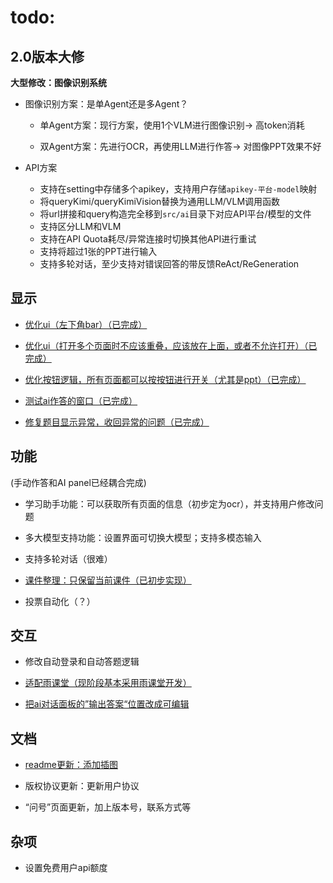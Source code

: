 # todo:

## 2.0版本大修

**大型修改：图像识别系统**

- 图像识别方案：是单Agent还是多Agent？

    - 单Agent方案：现行方案，使用1个VLM进行图像识别$\longrightarrow$ 高token消耗

    - 双Agent方案：先进行OCR，再使用LLM进行作答$\longrightarrow$ 对图像PPT效果不好

- API方案

    - 支持在setting中存储多个apikey，支持用户存储`apikey-平台-model`映射
    - 将queryKimi/queryKimiVision替换为通用LLM/VLM调用函数
    - 将url拼接和query构造完全移到`src/ai`目录下对应API平台/模型的文件
    - 支持区分LLM和VLM
    - 支持在API Quota耗尽/异常连接时切换其他API进行重试
    - 支持将超过1张的PPT进行输入
    - 支持多轮对话，至少支持对错误回答的带反馈ReAct/ReGeneration


## 显示

- <u>优化ui（左下角bar）（已完成）</u>

- <u>优化ui（打开多个页面时不应该重叠，应该放在上面，或者不允许打开）（已完成）</u>

- <u>优化按钮逻辑，所有页面都可以按按钮进行开关（尤其是ppt）（已完成）</u>

- <u>测试ai作答的窗口（已完成）</u>

- <u>修复题目显示异常，收回异常的问题（已完成）</u>

## 功能

(手动作答和AI panel已经耦合完成)

- 学习助手功能：可以获取所有页面的信息（初步定为ocr），并支持用户修改问题

- 多大模型支持功能：设置界面可切换大模型；支持多模态输入

- 支持多轮对话（很难）

- <u>课件整理：只保留当前课件（已初步实现）</u>

- 投票自动化（？）

## 交互

- 修改自动登录和自动答题逻辑

- <u>适配雨课堂（现阶段基本采用雨课堂开发）</u>

- <u>把ai对话面板的”输出答案“位置改成可编辑</u>

## 文档

- <u>readme更新：添加插图</u>

- 版权协议更新：更新用户协议

- “问号”页面更新，加上版本号，联系方式等

## 杂项

- 设置免费用户api额度